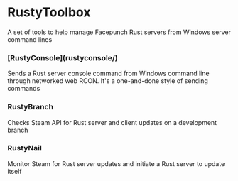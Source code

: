 # RustyToolbox

A set of tools to help manage Facepunch Rust servers from Windows server command lines

<h3>[RustyConsole](rustyconsole/)</h3>
Sends a Rust server console command from Windows command line through networked web RCON. It's a one-and-done style of sending commands

<h3>RustyBranch</h3>
Checks Steam API for Rust server and client updates on a development branch

<h3>RustyNail</h3>
Monitor Steam for Rust server updates and initiate a Rust server to update itself
